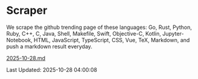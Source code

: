 # Scraper

We scrape the github trending page of these languages: Go, Rust, Python, Ruby, C++, C, Java, Shell, Makefile, Swift, Objective-C, Kotlin, Jupyter-Notebook, HTML, JavaScript, TypeScript, CSS, Vue, TeX, Markdown, and push a markdown result everyday.

[2025-10-28.md](https://github.com/yangwenmai/github-trending-backup/blob/master/2025-10-28.md)

Last Updated: 2025-10-28 04:00:08